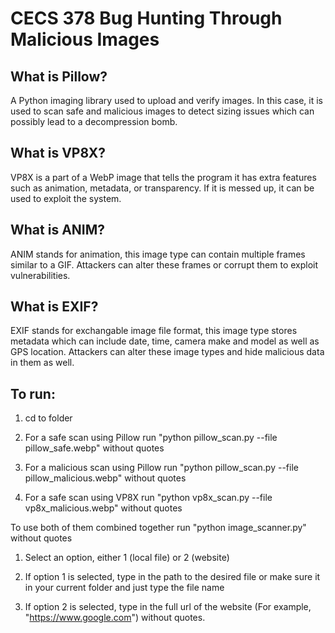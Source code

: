 # CECS 378 Bug Hunting Through Malicious Images

## What is Pillow?
A Python imaging library used to upload and verify images. In this case, it is used to scan safe and malicious images to detect sizing issues which can possibly lead to a decompression bomb.

## What is VP8X?
VP8X is a part of a WebP image that tells the program it has extra features such as animation, metadata, or transparency. If it is messed up, it can be used to exploit the system.

## What is ANIM?
ANIM stands for animation, this image type can contain multiple frames similar to a GIF. Attackers can alter these frames or corrupt them to exploit vulnerabilities.

## What is EXIF?
EXIF stands for exchangable image file format, this image type stores metadata which can include date, time, camera make and model as well as GPS location. Attackers can alter these image types and hide malicious data in them as well. 

## To run:

1. cd to folder

2. For a safe scan using Pillow run "python pillow_scan.py --file pillow_safe.webp" without quotes

3. For a malicious scan using Pillow run "python pillow_scan.py --file pillow_malicious.webp" without quotes

4. For a safe scan using VP8X run "python vp8x_scan.py --file vp8x_malicious.webp" without quotes


To use both of them combined together run "python image_scanner.py" without quotes

1. Select an option, either 1 (local file) or 2 (website)
   
2. If option 1 is selected, type in the path to the desired file or make sure it in your current folder and just type the file name
   
3. If option 2 is selected, type in the full url of the website (For example, "https://www.google.com") without quotes.
